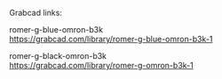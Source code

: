 Grabcad links:

romer-g-blue-omron-b3k         
https://grabcad.com/library/romer-g-blue-omron-b3k-1

romer-g-black-omron-b3k        
https://grabcad.com/library/romer-g-omron-b3k-1
